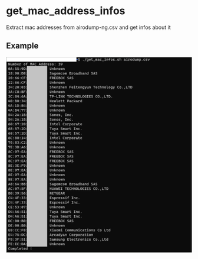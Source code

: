 # get_mac_address_infos
Extract mac addresses from airodump-ng.csv and get infos about it

## Example

![Examples](get_mac_address_infos_hidden.PNG)

